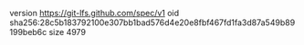 version https://git-lfs.github.com/spec/v1
oid sha256:28c5b183792100e307bb1bad576d4e20e8fbf467fd1fa3d87a549b89199beb6c
size 4979
